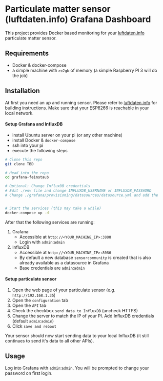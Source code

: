 # Particulate matter sensor (luftdaten.info) Grafana Dashboard

This project provides Docker based monitoring for your [luftdaten.info](https://github.com/opendata-stuttgart/meta) particulate matter sensor.

## Requirements

- Docker & docker-compose
- a simple machine with `>=2gb` of memory (a simple Raspberry PI 3 will do the job)

## Installation

At first you need an up and running sensor. Please refer to  [luftdaten.info](https://github.com/opendata-stuttgart/meta) for building instructions. Make sure that your ESP8266 is reachable in your local network.

#### Setup Grafana and InfluxDB

- install Ubuntu server on your pi (or any other machine)
- install Docker & `docker-compose`
- ssh into your pi
- execute the following steps
```bash
# Clone this repo
git clone TBD

# Head into the repo
cd grafana-feinstaub

# Optional: Change InfluxDB credentials
# Edit ./env file and change INFLUXDB_USERNAME or INFLUXDB_PASSWORD
# Change ./grafana/provisioning/datasources/datasource.yml and add the same credentials


# Start the services (this may take a while)
docker-compose up -d
```

After that the following services are running:

1. Grafana
    - Accessible at `http://<YOUR_MACHINE_IP>:3000`
    - Login with `admin`:`admin`
2. InfluxDB
    - Accessible at `http://<YOUR_MACHINE_IP>:8086`
    - By default a new database `sensorcommunity` is created that is also already available as a datasource in Grafana
    - Base credentials are `admin`:`admin`

#### Setup particulate sensor

1. Open the web page of your particulate sensor (e.g. `http://192.168.1.35`)
2. Open the `configuration` tab
3. Open the `API` tab
4. Check the checkbox `send data to InfluxDB` (uncheck HTTPS)
5. Change the server to match the IP of your PI. Add InfluxDB credentials (default `admin`:`admin`)
6. Click `save and reboot`

Your sensor should now start sending data to your local InfluxDB (it still continues to send it's data to all other APIs).
 
## Usage

Log into Grafana with `admin`:`admin`. You will be prompted to change your password on first login.